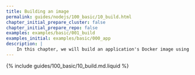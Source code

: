 ```yaml
---
title: Building an image
permalink: guides/nodejs/100_basic/10_build.html
chapter_initial_prepare_cluster: false
chapter_initial_prepare_repo: false
examples: examples/basic/001_build
examples_initial: examples/basic/000_app
description: |
    In this chapter, we will build an application's Docker image using werf and [Dockerfile](https://docs.docker.com/engine/reference/builder/). Then, we will test the built image by running it locally.
---
```


{% include guides/100_basic/10_build.md.liquid %}
